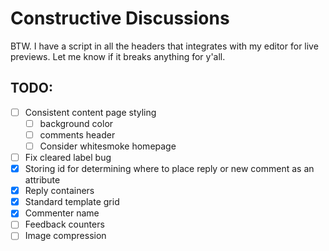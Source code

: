 # Constructive Discussions
BTW. I have a script in all the headers that integrates with my editor for live previews. Let me know if it breaks anything for y'all.

## TODO:
* [ ] Consistent content page styling
    * [ ] background color
    * [ ] comments header
    * [ ] Consider whitesmoke homepage
* [ ] Fix cleared label bug
* [x] Storing id for determining where to place reply or new comment as an attribute
* [x] Reply containers
* [x] Standard template grid
* [x] Commenter name
* [ ] Feedback counters
* [ ] Image compression
